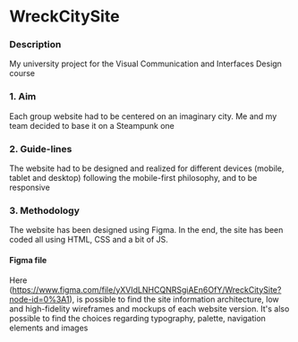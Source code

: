 # WreckCitySite

### Description
My university project for the Visual Communication and Interfaces Design course

### 1. Aim
Each group website had to be centered on an imaginary city. Me and my team decided to base it on a Steampunk one

### 2. Guide-lines
The website had to be designed and realized for different devices (mobile, tablet and desktop) following the mobile-first philosophy, and to be responsive

### 3. Methodology
The website has been designed using Figma. In the end, the site has been coded all using HTML, CSS and a bit of JS.

#### Figma file
Here (https://www.figma.com/file/yXVIdLNHCQNRSgiAEn6OfY/WreckCitySite?node-id=0%3A1), is possible to find 
the site information architecture, low and high-fidelity wireframes and mockups of each website version. It's also possible to find the choices regarding 
typography, palette, navigation elements and images
